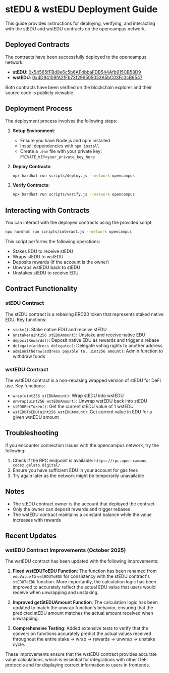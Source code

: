 # stEDU & wstEDU Deployment Guide

This guide provides instructions for deploying, verifying, and interacting with the stEDU and wstEDU contracts on the opencampus network.

## Deployed Contracts

The contracts have been successfully deployed to the opencampus network:

- **stEDU**: [0x54565fFBd8e6c5b6AF4bbaFDB544Afb915CB58D9](https://edu-chain-testnet.blockscout.com/address/0x54565fFBd8e6c5b6AF4bbaFDB544Afb915CB58D9)
- **wstEDU**: [0x4D94109fA2fFb73f299505053A5bC03Fc3cB6547](https://edu-chain-testnet.blockscout.com/address/0x4D94109fA2fFb73f299505053A5bC03Fc3cB6547)

Both contracts have been verified on the blockchain explorer and their source code is publicly viewable.

## Deployment Process

The deployment process involves the following steps:

1. **Setup Environment**:
   - Ensure you have Node.js and npm installed
   - Install dependencies with `npm install`
   - Create a `.env` file with your private key: `PRIVATE_KEY=your_private_key_here`

2. **Deploy Contracts**:
   ```bash
   npx hardhat run scripts/deploy.js --network opencampus
   ```

3. **Verify Contracts**:
   ```bash
   npx hardhat run scripts/verify.js --network opencampus
   ```

## Interacting with Contracts

You can interact with the deployed contracts using the provided script:

```bash
npx hardhat run scripts/interact.js --network opencampus
```

This script performs the following operations:
- Stakes EDU to receive stEDU
- Wraps stEDU to wstEDU
- Deposits rewards (if the account is the owner)
- Unwraps wstEDU back to stEDU
- Unstakes stEDU to receive EDU

## Contract Functionality

### stEDU Contract

The stEDU contract is a rebasing ERC20 token that represents staked native EDU. Key functions:

- `stake()`: Stake native EDU and receive stEDU
- `unstake(uint256 stEDUAmount)`: Unstake and receive native EDU
- `depositRewards()`: Deposit native EDU as rewards and trigger a rebase
- `delegate(address delegatee)`: Delegate voting rights to another address
- `adminWithdraw(address payable to, uint256 amount)`: Admin function to withdraw funds

### wstEDU Contract

The wstEDU contract is a non-rebasing wrapped version of stEDU for DeFi use. Key functions:

- `wrap(uint256 stEDUAmount)`: Wrap stEDU into wstEDU
- `unwrap(uint256 wstEDUAmount)`: Unwrap wstEDU back into stEDU
- `stEDUPerToken()`: Get the current stEDU value of 1 wstEDU
- `wstEDUToEDU(uint256 wstEDUAmount)`: Get current value in EDU for a given wstEDU amount

## Troubleshooting

If you encounter connection issues with the opencampus network, try the following:

1. Check if the RPC endpoint is available: `https://rpc.open-campus-codex.gelato.digital/`
2. Ensure you have sufficient EDU in your account for gas fees
3. Try again later as the network might be temporarily unavailable

## Notes

- The stEDU contract owner is the account that deployed the contract
- Only the owner can deposit rewards and trigger rebases
- The wstEDU contract maintains a constant balance while the value increases with rewards

## Recent Updates

### wstEDU Contract Improvements (October 2025)

The wstEDU contract has been updated with the following improvements:

1. **Fixed wstEDUToEDU Function**: The function has been renamed from `eduValue` to `wstEDUToEDU` for consistency with the stEDU contract's `stEDUToEDU` function. More importantly, the calculation logic has been improved to accurately reflect the actual EDU value that users would receive when unwrapping and unstaking.

2. **Improved getStEDUAmount Function**: The calculation logic has been updated to match the unwrap function's behavior, ensuring that the predicted stEDU amount matches the actual amount received when unwrapping.

3. **Comprehensive Testing**: Added extensive tests to verify that the conversion functions accurately predict the actual values received throughout the entire stake → wrap → rewards → unwrap → unstake cycle.

These improvements ensure that the wstEDU contract provides accurate value calculations, which is essential for integrations with other DeFi protocols and for displaying correct information to users in frontends.
